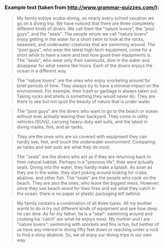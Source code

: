 ### Example text (taken from http://www.grammar-quizzes.com/):

> My family enjoys scuba-diving, so nearly every school vacation we go on a diving trip. We have noticed that there are three completely different kinds of divers. We call them the "nature lovers", the "pool guys", and the "seals". The people whom we call "nature lovers" enjoy getting in the water for a short swim to look at the rocks, seaweed, and underwater creatures that are swimming around. The "pool guys", who wear the latest high-tech equipment, come for a short while to have a swim and test how good their equipments is. The "seals", who wear only their swimsuits, dive in the water and disappear for what seems like hours. Each of the divers enjoys the ocean in a different way.

> The "nature lovers" are the ones who enjoy snorkeling around for brief periods of time. They always try to have a minimal impact on the environment. For example, their trash or garbage is always taken out. Taking rocks and shells is something they would never do. They are there to see but not spoil the beauty of nature that is under water.

> The "pool guys" are the divers who want to go to the beach or ocean without ever actually leaving their backyard. They come in utility vehicles (SUVs), carrying heavy-duty wet suits, and the latest in diving masks, fins, and air tanks.

> They are the ones who are so covered with equipment they can hardly see, feel, and touch the underwater environment.  Comparing air tanks and wet suits are what they do most.

> The "seals" are the divers who act as if they are returning back to their natural habitat. Perhaps in a "previous life", they were actually seals. Diving into the water, they hardly make a splash. As soon as they are in the water, they start poking around looking for crabs, abalone, and other fish. The "seals" are the people who cook on the beach. They are also the ones, who leave the biggest mess. However, since they use beach wood for their fires and eat what they catch in the ocean, there is no paper or plastic packaging left behind.

> My family contains a combination of all three types. All my brother wants to do is try out different kinds of equipment and see how deep he can dive. As for my father, he is a "seal": swimming around and cooking his 'catch' are what he enjoys most. My mother and I are "nature lovers": swimming with snorkels and fins is fun, but neither of us have any interest in diving fifty feet down or reaching under a rock to find a slimy abalone. So, we all enjoy our diving trips in our own way.
